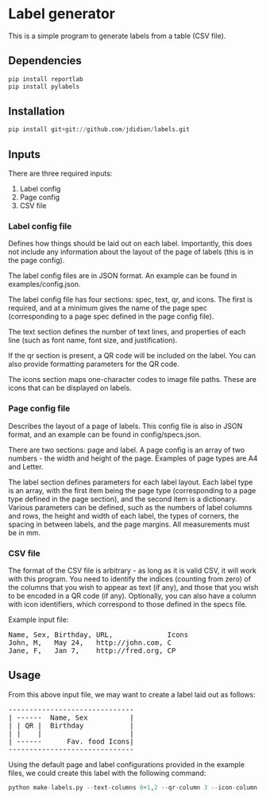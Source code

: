 # Label generator

This is a simple program to generate labels from a table (CSV file).

## Dependencies

```python
pip install reportlab
pip install pylabels
```

## Installation

```python
pip install git+git://github.com/jdidion/labels.git
```

## Inputs

There are three required inputs:

1. Label config
2. Page config
3. CSV file

### Label config file

Defines how things should be laid out on each label. Importantly, this does not include any information about the layout of the page of labels (this is in the page config).

The label config files are in JSON format. An example can be found in examples/config.json.

The label config file has four sections: spec, text, qr, and icons. The first is required, and at a minimum gives the name of the page spec (corresponding to a page spec defined in the page config file). 

The text section defines the number of text lines, and properties of each line (such as font name, font size, and justification). 

If the qr section is present, a QR code will be included on the label. You can also provide formatting parameters for the QR code.

The icons section maps one-character codes to image file paths. These are icons that can be displayed on labels.

### Page config file

Describes the layout of a page of labels. This config file is also in JSON format, and an example can be found in config/specs.json. 

There are two sections: page and label. A page config is an array of two numbers - the width and height of the page. Examples of page types are A4 and Letter. 

The label section defines parameters for each label layout. Each label type is an array, with the first item being the page type (corresponding to a page type defined in the page section), and the second item is a dictionary. Various parameters can be defined, such as the numbers of label columns and rows, the height and width of each label, the types of corners, the spacing in between labels, and the page margins. All measurements must be in mm.

### CSV file

The format of the CSV file is arbitrary - as long as it is valid CSV, it will work with this program. You need to identify the indices (counting from zero) of the columns that you wish to appear as text (if any), and those that you wish to be encoded in a QR code (if any). Optionally, you can also have a column with icon identifiers, which correspond to those defined in the specs file.

Example input file:

<pre>
Name, Sex, Birthday, URL,             Icons
John, M,   May 24,   http://john.com, C
Jane, F,   Jan 7,    http://fred.org, CP
</pre>

## Usage

From this above input file, we may want to create a label laid out as follows:

<pre>
------------------------------
| ------  Name, Sex          |
| | QR |  Birthday           |
| |    |                     |
| ------      Fav. food Icons|
------------------------------
</pre>

Using the default page and label configurations provided in the example files, we could create this label with the following command:

```python
python make-labels.py --text-columns 0+1,2 --qr-column 3 --icon-column 4
```
